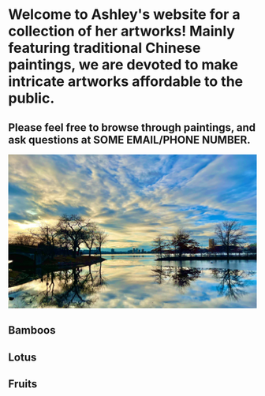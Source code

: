 # Welcome to Ashley's website for a collection of her artworks! Mainly featuring traditional Chinese paintings, we are devoted to make intricate artworks affordable to the public.

## Please feel free to browse through paintings, and ask questions at SOME EMAIL/PHONE NUMBER.
![Beautiful Photo Taken at Boston](images/beautiful_boston_lake.jpg)

## Bamboos

## Lotus

## Fruits
